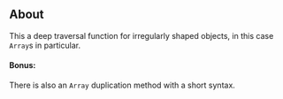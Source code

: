 ## About
This a deep traversal function for irregularly shaped objects, in this case `Array`s in particular.      
#### Bonus:     
There is also an `Array` duplication method with a short syntax.
